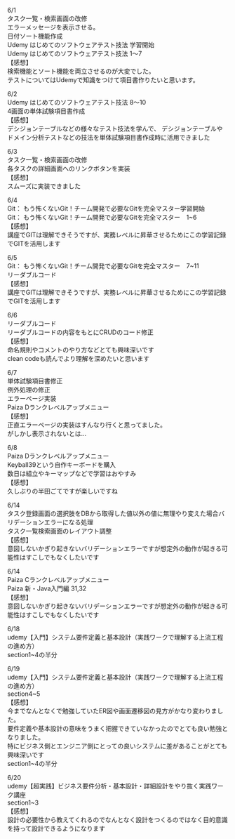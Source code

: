 6/1<br>
    タスク一覧・検索画面の改修<br>
    エラーメッセージを表示させる。<br>
    日付ソート機能作成<br>
    Udemy はじめてのソフトウェアテスト技法 学習開始<br>
    Udemy はじめてのソフトウェアテスト技法 1〜7<br>
    【感想】<br>
    検索機能とソート機能を両立させるのが大変でした。<br>
    テストについてはUdemyで知識をつけて項目書作りたいと思います。<br>

6/2<br>
    Udemy はじめてのソフトウェアテスト技法 8〜10<br>
    4画面の単体試験項目書作成<br>
    【感想】<br>
    デシジョンテーブルなどの様々なテスト技法を学んで、
    デシジョンテーブルやドメイン分析テストなどの技法を単体試験項目書作成時に活用できました<br>

6/3<br>
    タスク一覧・検索画面の改修<br>
    各タスクの詳細画面へのリンクボタンを実装<br>
    【感想】<br>
    スムーズに実装できました<br>

6/4<br>
    Git： もう怖くないGit！チーム開発で必要なGitを完全マスター学習開始<br>
    Git： もう怖くないGit！チーム開発で必要なGitを完全マスター　1~6<br>
    【感想】<br>
    講座でGITは理解できそうですが、実務レベルに昇華させるためにこの学習記録でGITを活用します<br>

6/5<br>
    Git： もう怖くないGit！チーム開発で必要なGitを完全マスター　7~11<br>
    リーダブルコード<br>
    【感想】<br>
    講座でGITは理解できそうですが、実務レベルに昇華させるためにこの学習記録でGITを活用します<br>

6/6<br>
    リーダブルコード<br>
    リーダブルコードの内容をもとにCRUDのコード修正<br>
    【感想】<br>
    命名規則やコメントのやり方などとても興味深いです<br>
    clean codeも読んでより理解を深めたいと思います<br>

6/7<br>
    単体試験項目書修正<br>
    例外処理の修正<br>
    エラーページ実装<br>
    Paiza Dランクレベルアップメニュー<br>
    【感想】<br>
    正直エラーページの実装はすんなり行くと思ってました。<br>
    がしかし表示されないとは…<br>

6/8<br>
    Paiza Dランクレベルアップメニュー<br>
    Keyball39という自作キーボードを購入<br>
    数日は組立やキーマップなどで学習はおやすみ<br>
    【感想】<br>
    久しぶりの半田ごてですが楽しいですね<br>

6/14<br>
    タスク登録画面の選択肢をDBから取得した値以外の値に無理やり変えた場合バリデーションエラーになる処理<br>
    タスク一覧検索画面のレイアウト調整<br>
    【感想】<br>
    意図しないかぎり起きないバリデーションエラーですが想定外の動作が起きる可能性はすこしでもなくしたいです<br>

6/14<br>
    Paiza Cランクレベルアップメニュー<br>
    Paiza 新・Java入門編 31,32<br>
    【感想】<br>
    意図しないかぎり起きないバリデーションエラーですが想定外の動作が起きる可能性はすこしでもなくしたいです<br>

6/18<br>
    udemy【入門】システム要件定義と基本設計（実践ワークで理解する上流工程の進め方）<br>
    section1~4の半分<br>

6/19<br>
    udemy【入門】システム要件定義と基本設計（実践ワークで理解する上流工程の進め方）<br>
    section4~5<br>
    【感想】<br>
     今までなんとなくで勉強していたER図や画面遷移図の見方がかなり変わりました。<br>
    要件定義や基本設計の意味をうまく把握できていなかったのでとても良い勉強となりました。<br>
    特にビジネス側とエンジニア側にとっての良いシステムに差があることがとても興味深いです<br>
    section1~4の半分<br>

6/20<br>
    udemy【超実践】ビジネス要件分析・基本設計・詳細設計をやり抜く実践ワーク講座<br>
    section1~3<br>
    【感想】<br>
     設計の必要性から教えてくれるのでなんとなく設計をつくるのではなく目的意識を持って設計できるようになります<br>